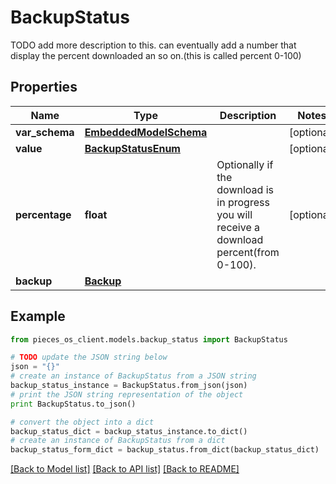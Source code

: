 # BackupStatus

TODO add more description to this.  can eventually add a number that display the percent downloaded an so on.(this is called percent 0-100)

## Properties
Name | Type | Description | Notes
------------ | ------------- | ------------- | -------------
**var_schema** | [**EmbeddedModelSchema**](EmbeddedModelSchema.md) |  | [optional] 
**value** | [**BackupStatusEnum**](BackupStatusEnum.md) |  | [optional] 
**percentage** | **float** | Optionally if the download is in progress you will receive a download percent(from 0-100). | [optional] 
**backup** | [**Backup**](Backup.md) |  | 

## Example

```python
from pieces_os_client.models.backup_status import BackupStatus

# TODO update the JSON string below
json = "{}"
# create an instance of BackupStatus from a JSON string
backup_status_instance = BackupStatus.from_json(json)
# print the JSON string representation of the object
print BackupStatus.to_json()

# convert the object into a dict
backup_status_dict = backup_status_instance.to_dict()
# create an instance of BackupStatus from a dict
backup_status_form_dict = backup_status.from_dict(backup_status_dict)
```
[[Back to Model list]](../README.md#documentation-for-models) [[Back to API list]](../README.md#documentation-for-api-endpoints) [[Back to README]](../README.md)


